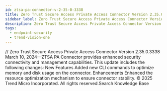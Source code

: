 ```yaml
---
id: ztsa-pa-connector-v-2-35-0-3338
title: Zero Trust Secure Access Private Access Connector Version 2.35.0.3338
sidebar_label: Zero Trust Secure Access Private Access Connector Version 2.35.0.3338
description: Zero Trust Secure Access Private Access Connector Version 2.35.0.3338
tags:
  - endpoint-security
  - trend-vision-one
---
```


/*<![CDATA[*/ $('#title').html($('meta[name=map-description]').attr('content')); /*]]>*/ Zero Trust Secure Access Private Access Connector Version 2.35.0.3338 March 10, 2024—ZTSA PA Connector provides enhanced security connectivity and management capabilities. This update includes the following changes: New Features Added new CLI commands to optimize memory and disk usage on the connector. Enhancements Enhanced the resource optimization mechanism to ensure connector stability. © 2025 Trend Micro Incorporated. All rights reserved.Search Knowledge Base